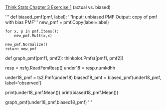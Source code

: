 [Think Stats Chapter 3 Exercise 1](http://greenteapress.com/thinkstats2/html/thinkstats2004.html#toc31) (actual vs. biased)

>> 

'''
def biased_pmf(pmf, label):
    '''Input: unbiased PMF
    Output: copy of pmf with bias PMF'''
    new_pmf = pmf.Copy(label=label)
    
    for x, p in pmf.Items():
        new_pmf.Mult(x,x)

    new_pmf.Normalize()
    return new_pmf

def graph_pmf(pmf1, pmf2):
    thinkplot.Pmfs([pmf1, pmf2])
        

resp = nsfg.ReadFemResp()
under18 = resp.numkdhh

under18_pmf = ts2.Pmf(under18)
biased18_pmf = biased_pmf(under18_pmf, label='observed')

print(under18_pmf.Mean())
print(biased18_pmf.Mean())

graph_pmf(under18_pmf,biased18_pmf)
'''
